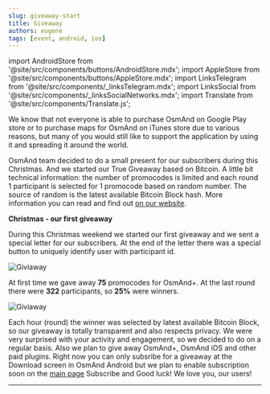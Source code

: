```yaml
---
slug: giveaway-start
title: Giveaway
authors: eugene
tags: [event, android, ios]
---
```

import AndroidStore from '@site/src/components/buttons/AndroidStore.mdx';
import AppleStore from '@site/src/components/buttons/AppleStore.mdx';
import LinksTelegram from '@site/src/components/_linksTelegram.mdx';
import LinksSocial from '@site/src/components/_linksSocialNetworks.mdx';
import Translate from '@site/src/components/Translate.js';


We know that not everyone is able to purchase OsmAnd on Google Play store or to purchase maps for OsmAnd on iTunes store due to various reasons, but many of you would still like to support the application by using it and spreading it around the world.

<!--truncate-->

OsmAnd team decided to do a small present for our subscribers during this Christmas. And we started our True Giveaway based on Bitcoin. A little bit technical information: the number of promocodes is limited and each round 1 participant is selected for 1 promocode based on random number. The source of random is the latest available Bitcoin  Block hash. More information you can read and find out <a href="https://osmand.net/giveaway">on our website</a>.

**Christmas - our first giveaway**

During this Christmas weekend we started our first giveaway and we sent a special letter for our subscribers. At the end of the letter there was a special button to uniquely identify user with participant id.

![Giviaway](./giveaway_sub_1.png)

At first time we gave away **75** promocodes for OsmAnd+. At the last round there were **322** participants, so **25%** were winners.

![Giviaway](./giveaway_win_1.png)

Each hour (round) the winner was selected by latest available Bitcoin Block, so our giveaway is totally transparent and also respects privacy.
We were very surprised with your activity and engagement, so we decided to do on a regular basis. Also we plan to give away OsmAnd+, OsmAnd iOS and other paid plugins. Right now you can only subsribe for a giveaway at the Download screen in OsmAnd Android but we plan to enable subscription soon on the <a href="https://osmand.net">main page</a>
Subscribe and Good luck!
We love you, our users!


_________________________________________________

<LinksTelegram/>
<AppleStore/>
<AndroidStore/>